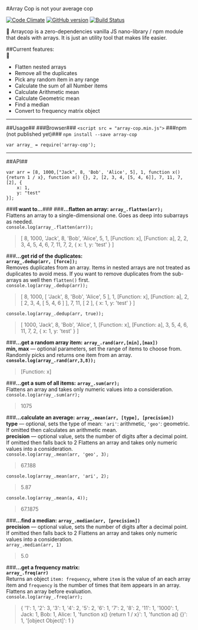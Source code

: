 #Array Cop
is not your average cop  

[![Code Climate](https://codeclimate.com/github/tomkallen/array-cop/badges/gpa.svg)](https://codeclimate.com/github/tomkallen/array-cop) [![GitHub version](https://badge.fury.io/gh/tomkallen%2Farray-cop.svg)](https://badge.fury.io/gh/tomkallen%2Farray-cop) [![Build Status](https://travis-ci.org/tomkallen/array-cop.svg?branch=master)](https://travis-ci.org/tomkallen/array-cop)

:cop: Arraycop is a zero-dependencies vanilla JS nano-library / npm module that deals with arrays.
It is just an utility tool that makes life easier.

##Current features:  
:police_car:  
- Flatten nested arrays  
- Remove all the duplicates  
- Pick any random item in any range  
- Calculate the sum of all Number items    
- Calculate Arithmetic mean  
- Calculate Geometric mean  
- Find a median  
- Convert to frequency matrix object  

----------

##Usage##
###Browser###
`<script src = "array-cop.min.js">`
###npm (not published yet)###
`npm install --save array-cop`

`var array_ = require('array-cop');`  


----------

##API##
```
var arr = [8, 1000,["Jack", 8, 'Bob', 'Alice', 5], 1, function x() {return 1 / x}, function a() {}, 2, [2, 3, 4, [5, 4, 6]], 7, 11, 7, [2], {
    x: 1,
    y: "test"
}];
```
###**I want to...**###
###**...flatten an array:**
**`array_.flatten(arr);`**  
Flattens an array to a single-dimensional one. Goes as deep into subarrays as needed.  
`console.log(array_.flatten(arr));`  
> [ 8, 1000,  'Jack',  8,  'Bob',  'Alice',  5,  1, [Function: x],  [Function: a],  2,  2,  3,  4,  5,  4,  6,  7,  11,  7,  2,  { x: 1, y: 'test' } ]

###**...get rid of the duplicates:**  
**`array_.dedup(arr, [force]);`**  
Removes duplicates from an array. Items in nested arrays are not treated as duplicates to avoid mess. If you want to remove duplicates from the sub-arrays as well then `flatten()` first.  
`console.log(array_.dedup(arr));`  
> [ 8,   1000,  [ 'Jack', 8, 'Bob', 'Alice', 5 ],   1,  [Function: x],  [Function: a],  2,  [ 2, 3, 4, [ 5, 4, 6 ] ],  7,  11,  [ 2 ],  { x: 1, y: 'test' } ]  

`console.log(array_.dedup(arr, true));`  
> [ 1000, 'Jack', 8, 'Bob', 'Alice', 1, [Function: x], [Function: a], 3, 5, 4, 6, 11, 7, 2, { x: 1, y: 'test' } ]


###**...get a random array item:**
**`array_.rand(arr,[min],[max])`**  
**min, max** — optional parameters, set the range of items to choose from.  
Randomly picks and returns one item from an array.  
**`console.log(array_.rand(arr,3,8));`**
> [Function: x]

###**...get a sum of all items:**
**`array_.sum(arr);`**  
Flattens an array and takes only numeric values into a consideration.  
`console.log(array_.sum(arr);`
> 1075

###**...calculate an average:**
**`array_.mean(arr, [type], [precision])`**  
**type** — optional, sets the type of mean: `'ari'`: arithmetic, `'geo'`: geometric. If omitted then calculates an arithmetic mean.  
**precision** — optional value, sets the number of digits after a decimal point. If omitted then falls back to 2
Flattens an array and takes only numeric values into a consideration.  
`console.log(array_.mean(arr, 'geo', 3);`  
> 67.188  

`console.log(array_.mean(arr, 'ari', 2);`  
> 5.87  

`console.log(array_.mean(a, 4));`  
> 67.1875  

###**...find a median:**
**`array_.median(arr, [precision])`**  
**precision** — optional value, sets the number of digits after a decimal point. If omitted then falls back to 2
Flattens an array and takes only numeric values into a consideration.  
`array_.median(arr, 1)`  
> 5.0  

###**...get a frequency matrix:**  
**`array_.freq(arr)`**  
Returns an object `item: frequency`, where `item` is the value of an each array item and `frequency` is the number of times that item appears in an array. Flattens an array before evaluation.  
`console.log(array_.freq(arr);`  
> { '1': 1,
  '2': 3,
  '3': 1,
  '4': 2,
  '5': 2,
  '6': 1,
  '7': 2,
  '8': 2,
  '11': 1,
  '1000': 1,
  Jack: 1,
  Bob: 1,
  Alice: 1,
  'function x() {return 1 / x}': 1,
  'function a() {}': 1,
  '[object Object]': 1 }
